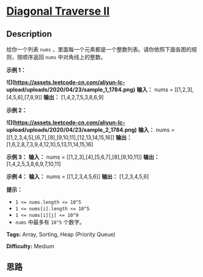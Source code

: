 # [Diagonal Traverse II][title]

## Description

给你一个列表 `nums` ，里面每一个元素都是一个整数列表。请你依照下面各图的规则，按顺序返回 `nums` 中对角线上的整数。



**示例 1：**

**![](https://assets.leetcode-cn.com/aliyun-lc-
upload/uploads/2020/04/23/sample_1_1784.png)**
            **输入：** nums = [[1,2,3],[4,5,6],[7,8,9]]    **输出：** [1,4,2,7,5,3,8,6,9]    

**示例 2：**

**![](https://assets.leetcode-cn.com/aliyun-lc-
upload/uploads/2020/04/23/sample_2_1784.png)**
            **输入：** nums = [[1,2,3,4,5],[6,7],[8],[9,10,11],[12,13,14,15,16]]    **输出：** [1,6,2,8,7,3,9,4,12,10,5,13,11,14,15,16]    

**示例 3：**
            **输入：** nums = [[1,2,3],[4],[5,6,7],[8],[9,10,11]]    **输出：** [1,4,2,5,3,8,6,9,7,10,11]    

**示例 4：**
            **输入：** nums = [[1,2,3,4,5,6]]    **输出：** [1,2,3,4,5,6]    



**提示：**

  * `1 <= nums.length <= 10^5`
  * `1 <= nums[i].length <= 10^5`
  * `1 <= nums[i][j] <= 10^9`
  * `nums` 中最多有 `10^5` 个数字。


**Tags:** Array, Sorting, Heap (Priority Queue)

**Difficulty:** Medium

## 思路

[title]: https://leetcode-cn.com/problems/diagonal-traverse-ii
